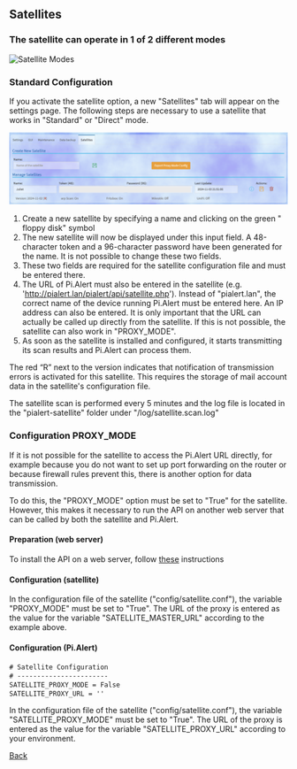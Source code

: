 ## Satellites

### The satellite can operate in 1 of 2 different modes

![Satellite Modes][Satellite_Modes]

### Standard Configuration

If you activate the satellite option, a new "Satellites" tab will appear on the settings page. The following steps are necessary to use a satellite that 
works in "Standard" or "Direct" mode.

![Config MainScreen][Config] 

1. Create a new satellite by specifying a name and clicking on the green " floppy disk" symbol
2. The new satellite will now be displayed under this input field. A 48-character token and a 96-character password have been generated for the name. It is not possible to change these two fields.
3. These two fields are required for the satellite configuration file and must be entered there.
4. The URL of Pi.Alert must also be entered in the satellite (e.g. 'http://pialert.lan/pialert/api/satellite.php'). Instead of "pialert.lan", the correct name of the device running Pi.Alert must be entered here. An IP address can also be entered. It is only important that the URL can actually be called up directly from the satellite. If this is not possible, the satellite can also work in "PROXY_MODE".
5. As soon as the satellite is installed and configured, it starts transmitting its scan results and Pi.Alert can process them.

The red “R” next to the version indicates that notification of transmission errors is activated for this satellite. This requires the storage of mail account data in the satellite's configuration file.

The satellite scan is performed every 5 minutes and the log file is located in the "pialert-satellite" folder under "/log/satellite.scan.log"

### Configuration PROXY_MODE

If it is not possible for the satellite to access the Pi.Alert URL directly, for example because you do not want to set up port forwarding on the router 
or because firewall rules prevent this, there is another option for data transmission.

To do this, the "PROXY_MODE" option must be set to "True" for the satellite. However, this makes it necessary to run the API on another web server that 
can be called by both the satellite and Pi.Alert. 

#### Preparation (web server)
To install the API on a web server, follow [these](PROXY_MODE.md) instructions

#### Configuration (satellite)
In the configuration file of the satellite ("config/satellite.conf"), the variable "PROXY_MODE" must be set to "True". The URL of the proxy is entered
as the value for the variable "SATELLITE_MASTER_URL" according to the example above.

#### Configuration (Pi.Alert)

```
# Satellite Configuration
# -----------------------
SATELLITE_PROXY_MODE = False
SATELLITE_PROXY_URL = ''
```
In the configuration file of the satellite ("config/satellite.conf"), the variable "SATELLITE_PROXY_MODE" must be set to "True". The URL of the proxy is entered
as the value for the variable "SATELLITE_PROXY_URL" according to your environment.

[Back](https://github.com/leiweibau/Pi.Alert)

[Config]:          https://raw.githubusercontent.com/leiweibau/Pi.Alert/assets/satellite_config.png      "Config MainScreen"
[Satellite_Modes]: https://raw.githubusercontent.com/leiweibau/Pi.Alert/assets/Satellite_Modes.png       "Satellite Modes"
